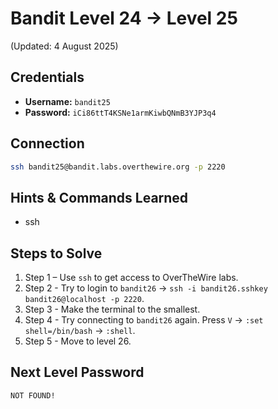 # Bandit Level 24 → Level 25
(Updated: 4 August 2025)

## Credentials
- **Username:** `bandit25`
- **Password:** `iCi86ttT4KSNe1armKiwbQNmB3YJP3q4`

## Connection
```bash
ssh bandit25@bandit.labs.overthewire.org -p 2220
```

## Hints & Commands Learned
- ssh

## Steps to Solve
1. Step 1 – Use `ssh` to get access to OverTheWire labs.
2. Step 2 - Try to login to `bandit26` -> `ssh -i bandit26.sshkey bandit26@localhost -p 2220`.
3. Step 3 - Make the terminal to the smallest.
4. Step 4 - Try connecting to `bandit26` again. Press `V` -> `:set shell=/bin/bash` -> `:shell`.
5. Step 5 - Move to level 26.

## Next Level Password
`NOT FOUND!`